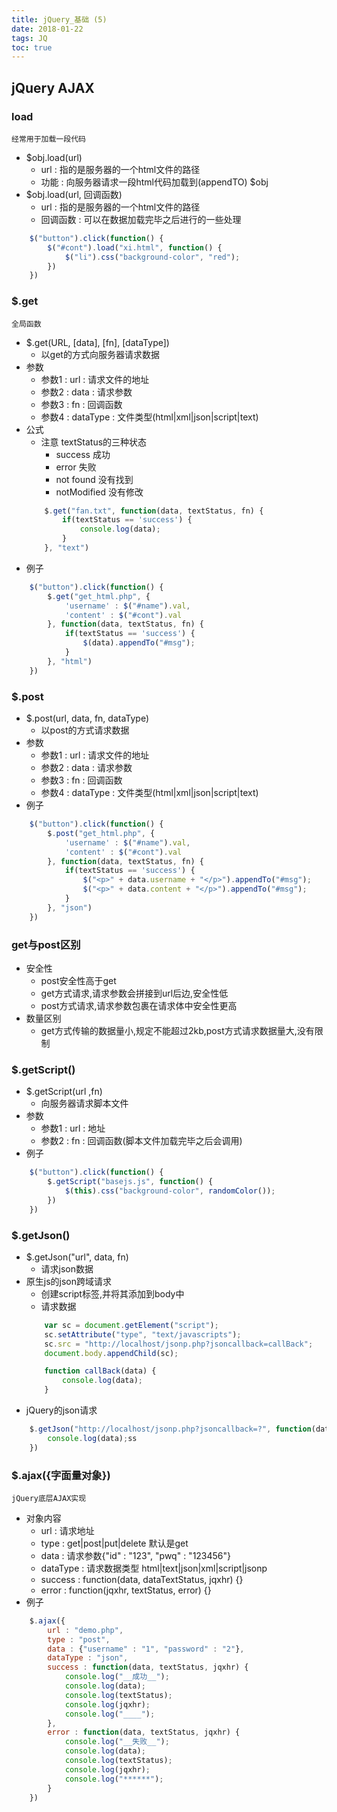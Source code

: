 ```yaml
---
title: jQuery_基础 (5)
date: 2018-01-22
tags: JQ
toc: true
---
```


## jQuery AJAX

### load
    经常用于加载一段代码
- $obj.load(url)
    * url : 指的是服务器的一个html文件的路径
    * 功能 : 向服务器请求一段html代码加载到(appendTO) $obj
- $obj.load(url, 回调函数)
    * url : 指的是服务器的一个html文件的路径
    * 回调函数 : 可以在数据加载完毕之后进行的一些处理

<!-- more -->

```javascript
    $("button").click(function() {
        $("#cont").load("xi.html", function() {
            $("li").css("background-color", "red");
        })
    })
```

### $.get
    全局函数
- $.get(URL, [data], [fn], [dataType])
    * 以get的方式向服务器请求数据
- 参数
    * 参数1 : url : 请求文件的地址
    * 参数2 : data : 请求参数
    * 参数3 : fn : 回调函数
    * 参数4 : dataType : 文件类型(html|xml|json|script|text)
- 公式
    * 注意 textStatus的三种状态
        * success 成功
        * error 失败
        * not found 没有找到
        * notModified 没有修改
    ```javascript
        $.get("fan.txt", function(data, textStatus, fn) {
            if(textStatus == 'success') {
                console.log(data);
            }
        }, "text")
    ```
- 例子
```javascript
    $("button").click(function() {
        $.get("get_html.php", {
            'username' : $("#name").val,
            'content' : $("#cont").val
        }, function(data, textStatus, fn) {
            if(textStatus == 'success') {
                $(data).appendTo("#msg");
            }
        }, "html")
    })
```

### $.post
- $.post(url, data, fn, dataType)
    * 以post的方式请求数据
- 参数
    * 参数1 : url : 请求文件的地址
    * 参数2 : data : 请求参数
    * 参数3 : fn : 回调函数
    * 参数4 : dataType : 文件类型(html|xml|json|script|text)
- 例子
```javascript
    $("button").click(function() {
        $.post("get_html.php", {
            'username' : $("#name").val,
            'content' : $("#cont").val
        }, function(data, textStatus, fn) {
            if(textStatus == 'success') {
                $("<p>" + data.username + "</p>").appendTo("#msg");
                $("<p>" + data.content + "</p>").appendTo("#msg");
            }
        }, "json")
    })
```

### get与post区别
- 安全性
    * post安全性高于get
    * get方式请求,请求参数会拼接到url后边,安全性低
    * post方式请求,请求参数包裹在请求体中安全性更高
- 数量区别
    * get方式传输的数据量小,规定不能超过2kb,post方式请求数据量大,没有限制

### $.getScript()
- $.getScript(url ,fn)
    * 向服务器请求脚本文件
- 参数
    * 参数1 : url : 地址 
    * 参数2 : fn : 回调函数(脚本文件加载完毕之后会调用)
- 例子
```javascript
    $("button").click(function() {
        $.getScript("basejs.js", function() {
            $(this).css("background-color", randomColor());
        })
    })
```

### $.getJson()
- $.getJson("url", data, fn)
    * 请求json数据
- 原生js的json跨域请求
    * 创建script标签,并将其添加到body中
    * 请求数据
    ```javascript
        var sc = document.getElement("script");
        sc.setAttribute("type", "text/javascripts");
        sc.src = "http://localhost/jsonp.php?jsoncallback=callBack";
        document.body.appendChild(sc);

        function callBack(data) {
            console.log(data);
        }
    ```
- jQuery的json请求
```javascript
    $.getJson("http://localhost/jsonp.php?jsoncallback=?", function(data) {
        console.log(data);ss
    })
```

### $.ajax({字面量对象})
    jQuery底层AJAX实现
- 对象内容
    * url : 请求地址
    * type : get|post|put|delete 默认是get
    * data : 请求参数{"id" : "123", "pwq" : "123456"}
    * dataType : 请求数据类型 html|text|json|xml|script|jsonp
    * success : function(data, dataTextStatus, jqxhr) {}
    * error : function(jqxhr, textStatus, error) {}
- 例子
```javascript
    $.ajax({
        url : "demo.php",
        type : "post",
        data : {"username" : "1", "password" : "2"},
        dataType : "json",
        success : function(data, textStatus, jqxhr) {
            console.log("__成功__");
            console.log(data);
            console.log(textStatus);
            console.log(jqxhr);
            console.log("____");
        },
        error : function(data, textStatus, jqxhr) {
            console.log("__失败__");
            console.log(data);
            console.log(textStatus);
            console.log(jqxhr);
            console.log("******");
        }
    })
```